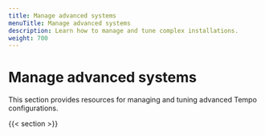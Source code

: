 ```yaml
---
title: Manage advanced systems
menuTitle: Manage advanced systems
description: Learn how to manage and tune complex installations.
weight: 700
---
```


# Manage advanced systems

This section provides resources for managing and tuning advanced Tempo configurations.

{{< section >}}
